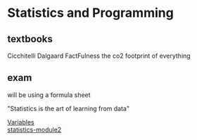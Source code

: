 # Statistics and Programming

## textbooks
Cicchitelli
Dalgaard
FactFulness
the co2 footprint of everything

## exam
will be using a formula sheet

"Statistics is the art of learning from data"


[Variables](/notes/2023-02-14_variables)  
[statistics-module2](/notes/statistics-module2)
